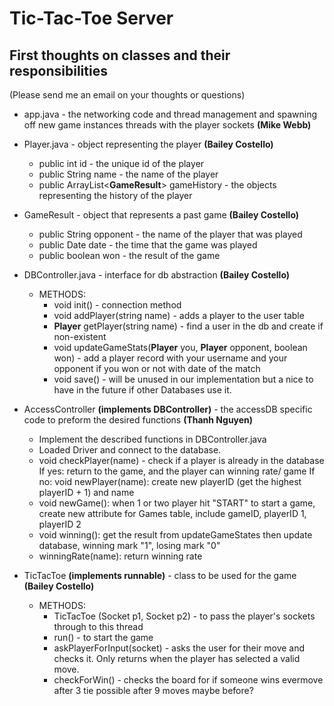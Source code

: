 # Tic-Tac-Toe Server

## First thoughts on classes and their responsibilities 
(Please send me an email on your thoughts or questions)

* app.java - the networking code and thread management and spawning off new game instances threads with the player sockets __(Mike Webb)__
* Player.java - object representing the player __(Bailey Costello)__
  * public int id - the unique id of the player
  * public String name - the name of the player
  * public ArrayList<**GameResult**> gameHistory - the objects representing the history of the player 
* GameResult - object that represents a past game __(Bailey Costello)__
  * public String opponent - the name of the player that was played
  * public Date date - the time that the game was played
  * public boolean won - the result of the game
* DBController.java - interface for db abstraction __(Bailey Costello)__
  * METHODS:
    * void init() - connection method
    * void addPlayer(string name) - adds a player to the user table
    * **Player** getPlayer(string name) - find a user in the db and create if non-existent
    * void updateGameStats(**Player** you, **Player** opponent, boolean won) - add a player record with your username and your opponent if you won or not with date of the match 
    * void save() - will be unused in our implementation but a nice to have in the future if other Databases use it.

* AccessController __(implements DBController)__ - the accessDB specific code to preform the desired functions __(Thanh Nguyen)__
  * Implement the described functions in DBController.java
  * Loaded Driver and connect to the database.
  * void checkPlayer(name) - check if a player is already in the database
      If yes: return to the game, and the player can winning rate/ game
      If no: void newPlayer(name): create new playerID (get the highest playerID + 1) and name
  * void newGame(): when 1 or two player hit "START" to start a game, create new attribute for Games table, include gameID, playerID 1, playerID 2
  * void winning(): get the result from updateGameStates then update database, winning mark "1", losing mark "0"
  * winningRate(name): return winning rate
  
  
* TicTacToe __(implements runnable)__ - class to be used for the game __(Bailey Costello)__
  * METHODS:
    * TicTacToe (Socket p1, Socket p2) - to pass the player's sockets through to this thread
    * run() - to start the game
    * askPlayerForInput(socket) - asks the user for their move and checks it. Only returns when the player has selected a valid move.
    * checkForWin() - checks the board for if someone wins evermove after 3 tie possible after 9 moves maybe before?

